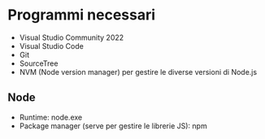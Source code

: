 # Programmi necessari

- Visual Studio Community 2022
- Visual Studio Code
- Git
- SourceTree
- NVM (Node version manager) per gestire le diverse versioni di Node.js

## Node

- Runtime: node.exe
- Package manager (serve per gestire le librerie JS): npm